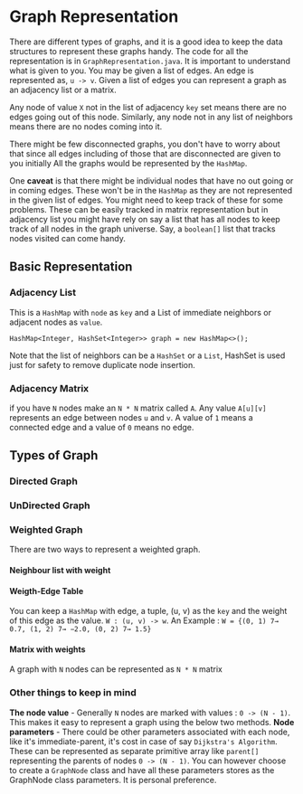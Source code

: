 # Graph Representation
There are different types of graphs, and it is a good idea to keep the data structures to represent these graphs handy.
The code for all the representation is in `GraphRepresentation.java`. 
It is important to understand what is given to you. You may be given a list of edges. An edge is represented as, `u -> v`. 
Given a list of edges you can represent a graph as an adjacency list or a matrix.

Any node of value `X` not in the list of adjacency `key` set means there are no edges going out of this node.
Similarly, any node not in any list of neighbors means there are no nodes coming into it.

There might be few disconnected graphs, you don't have to worry about that since all edges including of those that are disconnected are given to you initially
All the graphs would be represented by the `HashMap`.

One **caveat** is that there might be individual nodes that have no out going or in coming edges. These won't be in the `HashMap` as they are not represented in the given
list of edges. You might need to keep track of these for some problems. 
These can be easily tracked in matrix representation but in adjacency list you might have rely on say a list that has all nodes to keep track of all 
nodes in the graph universe. Say, a `boolean[]` list that tracks nodes visited can come handy.
## Basic Representation
### Adjacency List
This is a `HashMap` with `node` as `key` and a List of immediate neighbors or adjacent nodes as `value`.
```$xslt
HashMap<Integer, HashSet<Integer>> graph = new HashMap<>();
```
Note that the list of neighbors can be a `HashSet` or a `List`, HashSet is used just for safety to remove duplicate node insertion.
### Adjacency Matrix
if you have `N` nodes make an `N * N` matrix called `A`. Any value `A[u][v]` represents
an edge between nodes `u` and `v`. A value of `1` means a connected edge and a value of `0` means no edge.
## Types of Graph

### Directed Graph
### UnDirected Graph
### Weighted Graph
There are two ways to represent a weighted graph.
#### Neighbour list with weight

#### Weigth-Edge Table
You can keep a `HashMap` with edge, a tuple, (u, v) as the `key` and the weight of this edge
as the value. `W : (u, v) -> w`. An Example : 
`W = {(0, 1) 7→ 0.7, (1, 2) 7→ −2.0, (0, 2) 7→ 1.5}` 
#### Matrix with weights
A graph with `N` nodes can be represented as `N * N` matrix 
### Other things to keep in mind
**The node value** - Generally `N` nodes are marked with values : `0 -> (N - 1)`.
This makes it easy to represent a graph using the below two methods. 
**Node parameters** - There could be other parameters associated with each node,
like it's immediate-parent, it's cost in case of say `Dijkstra's Algorithm`. These can be represented
as separate primitive array like `parent[]` representing the parents of nodes `0 -> (N - 1)`. 
You can however choose to create a `GraphNode` class and have all these parameters stores as the GraphNode class
parameters. It is personal preference.